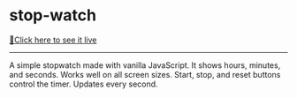 ﻿# stop-watch
<a href="https://kaancaydin.github.io/stop-watch/" target="_blank">🔗Click here to see it live</a> <hr>
A simple stopwatch made with vanilla JavaScript. It shows hours, minutes, and seconds. Works well on all screen sizes. Start, stop, and reset buttons control the timer. Updates every second.
